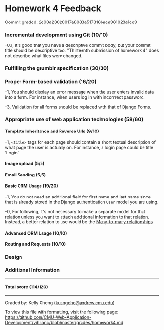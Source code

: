 Homework 4 Feedback
==================

Commit graded: 2e90a23020017a8083a517318baea981028a1ee9

### Incremental development using Git (10/10)

-0.1, It's good that you have a descriptive commit body, but your commit title should be descriptive too. "Thirteenth submission of homework 4" does not describe what files were changed.

### Fulfilling the grumblr specification (30/30)

### Proper Form-based validation (16/20)

-1, You should display an error message when the user enters invalid data into a form. For instance, when users log in with incorrrect password.

-3, Validation for all forms should be replaced with that of Django Forms.

### Appropriate use of web application technologies (58/60)

#### Template Inheritance and Reverse Urls (9/10)

-1, `<title>` tags for each page should contain a short textual description of what page the user is actually on. For instance, a login page could be title ‘Login’

#### Image upload (5/5)

#### Email Sending (5/5)

#### Basic ORM Usage (19/20)

-1, You do not need an additional field for first name and last name since that is already stored in the Django authentication `User` model you are using.

-0, For following, it's not necessary to make a separate model for that relation unless you want to attach additional information to that relation. Instead, a better relation to use would be the [Many-to-many relationships](https://docs.djangoproject.com/en/1.10/topics/db/examples/many_to_many/)

#### Advanced ORM Usage (10/10)

#### Routing and Requests (10/10)

### Design

### Additional Information

---
#### Total score (114/120)
---
Graded by: Kelly Cheng (kuangchc@andrew.cmu.edu)

To view this file with formatting, visit the following page: https://github.com/CMU-Web-Application-Development/yihnanc/blob/master/grades/homework4.md